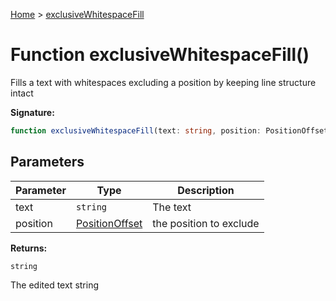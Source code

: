 [Home](../index.md) &gt; [exclusiveWhitespaceFill](./exclusivewhitespacefill_1.md)

# Function exclusiveWhitespaceFill()

Fills a text with whitespaces excluding a position by keeping line structure intact

<b>Signature:</b>

```typescript
function exclusiveWhitespaceFill(text: string, position: PositionOffset): string;
```

## Parameters

|  Parameter | Type | Description |
|  --- | --- | --- |
|  text | `string` | The text |
|  position | [PositionOffset](../types/positionoffset.md) | the position to exclude |

<b>Returns:</b>

`string`

The edited text string

